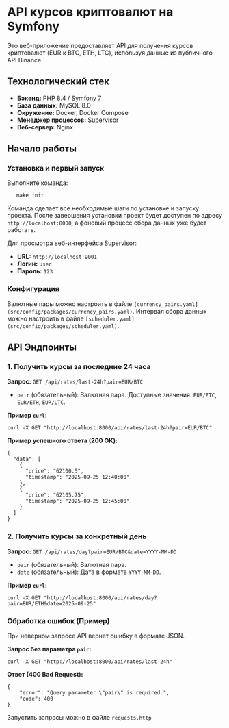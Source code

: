 # API курсов криптовалют на Symfony

Это веб-приложение предоставляет API для получения курсов криптовалют (EUR к BTC, ETH, LTC), используя данные из публичного API Binance.

## Технологический стек

- **Бэкенд:** PHP 8.4 / Symfony 7
- **База данных:** MySQL 8.0
- **Окружение:** Docker, Docker Compose
- **Менеджер процессов:** Supervisor
- **Веб-сервер:** Nginx

## Начало работы

### Установка и первый запуск

Выполните команда:

       make init

Команда сделает все необходимые шаги по установке и запуску проекта. После завершения установки проект будет доступен по адресу `http://localhost:8000`, а фоновый процесс сбора данных уже будет работать.

Для просмотра веб-интерфейса Supervisor:

- **URL:** `http://localhost:9001`
- **Логин:** `user`
- **Пароль:** `123`

### Конфигурация

Валютные пары можно настроить в файле `[currency_pairs.yaml](src/config/packages/currency_pairs.yaml)`.
Интервал сбора данных можно настроить в файле `[scheduler.yaml](src/config/packages/scheduler.yaml)`.

## API Эндпоинты

### 1. Получить курсы за последние 24 часа

**Запрос:**
`GET /api/rates/last-24h?pair=EUR/BTC`

- `pair` (обязательный): Валютная пара. Доступные значения: `EUR/BTC`, `EUR/ETH`, `EUR/LTC`.

**Пример `curl`:**

    curl -X GET "http://localhost:8000/api/rates/last-24h?pair=EUR/BTC"

**Пример успешного ответа (200 OK):**

    {
      "data": [
        {
          "price": "62100.5",
          "timestamp": "2025-09-25 12:40:00"
        },
        {
          "price": "62105.75",
          "timestamp": "2025-09-25 12:45:00"
        }
      ]
    }

### 2. Получить курсы за конкретный день

**Запрос:**
`GET /api/rates/day?pair=EUR/BTC&date=YYYY-MM-DD`

- `pair` (обязательный): Валютная пара.
- `date` (обязательный): Дата в формате `YYYY-MM-DD`.

**Пример `curl`:**

    curl -X GET "http://localhost:8000/api/rates/day?pair=EUR/ETH&date=2025-09-25"

### Обработка ошибок (Пример)

При неверном запросе API вернет ошибку в формате JSON.

**Запрос без параметра `pair`:**

    curl -X GET "http://localhost:8000/api/rates/last-24h"

**Ответ (400 Bad Request):**

    {
        "error": "Query parameter \"pair\" is required.",
        "code": 400
    }

Запустить запросы можно в файле `requests.http`
